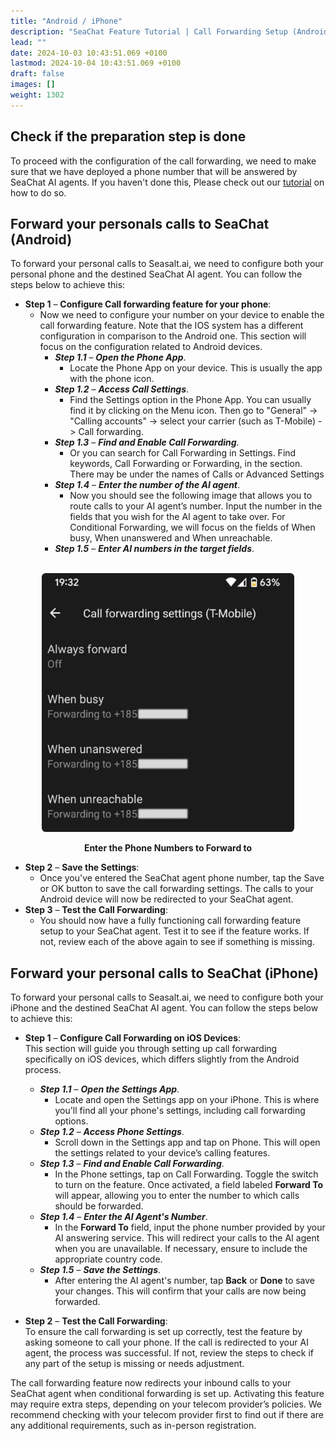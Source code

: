 ```yaml
---
title: "Android / iPhone"
description: "SeaChat Feature Tutorial | Call Forwarding Setup (Android/iPhone)"
lead: ""
date: 2024-10-03 10:43:51.069 +0100
lastmod: 2024-10-04 10:43:51.069 +0100
draft: false
images: []
weight: 1302
---
```


## Check if the preparation step is done

To proceed with the configuration of the call forwarding, we need to make sure that we have deployed a phone number that will be answered by SeaChat AI agents. If you haven't done this, Please check out our [tutorial](https://wiki.seasalt.ai/seachat/inbound-voice-agent/tutorial/) on how to do so.


## Forward your personals calls to SeaChat (Android)
To forward your personal calls to Seasalt.ai, we need to configure both your personal phone and the destined SeaChat AI agent. You can follow the steps below to achieve this:


- **Step 1** – **Configure Call forwarding feature for your phone**:
  - Now we need to configure your number on your device to enable the call forwarding feature. Note that the IOS system has a different configuration in comparison to the Android one. This section will focus on the configuration related to Android devices.
    - ***Step 1.1*** – ***Open the Phone App***.
      - Locate the Phone App on your device. This is usually the app with the phone icon.
    - ***Step 1.2*** – ***Access Call Settings***.
      - Find the Settings option in the Phone App. You can usually find it by clicking on the  Menu icon. Then go to "General" -> "Calling accounts"
      -> select your carrier (such as T-Mobile) -> Call forwarding.
    - ***Step 1.3*** – ***Find and Enable Call Forwarding***.
      - Or you can search for Call Forwarding in Settings. Find keywords, Call Forwarding or Forwarding, in the section. There may be under the names of Calls or Advanced Settings
    - ***Step 1.4*** – ***Enter the number of the AI agent***.
      - Now you should see the following image that allows you to route calls to your AI agent’s number. Input the number in the fields that you wish for the AI agent to take over. For Conditional Forwarding, we will focus on the fields of When busy, When unanswered and When unreachable.
    - ***Step 1.5*** – ***Enter AI numbers in the target fields***.

<br/>
<center>
<a style="border-radius: 0.4rem; cursor: zoom-in;" href="/images/seachat/en/inbound-voice-agent/call-forwarding/enter-number-android.png" target="_blank">
<img width="80%" style="border-radius: 0.4rem" src="/images/seachat/en/inbound-voice-agent/call-forwarding/enter-number-android.png" alt="Android UI for Entering Phone numbers">
</a>

**Enter the Phone Numbers to Forward to**
</center>

- **Step 2** – **Save the Settings**:
  - Once you've entered the SeaChat agent phone number, tap the Save or OK button to save the call forwarding settings. The calls to your Android device will now be redirected to your SeaChat agent.
- **Step 3** – **Test the Call Forwarding**:
  - You should now have a fully functioning call forwarding feature setup to your SeaChat agent. Test it to see if the feature works. If not, review each of the above again to see if something is missing.

## Forward your personal calls to SeaChat (iPhone)
To forward your personal calls to Seasalt.ai, we need to configure both your iPhone and the destined SeaChat AI agent. You can follow the steps below to achieve this:

- **Step 1** – **Configure Call Forwarding on iOS Devices**:  
  This section will guide you through setting up call forwarding specifically on iOS devices, which differs slightly from the Android process.
  - ***Step 1.1*** – ***Open the Settings App***.
    - Locate and open the Settings app on your iPhone. This is where you'll find all your phone's settings, including call forwarding options.
  - ***Step 1.2*** – ***Access Phone Settings***.
    - Scroll down in the Settings app and tap on Phone. This will open the settings related to your device’s calling features.
  - ***Step 1.3*** – ***Find and Enable Call Forwarding***.
    - In the Phone settings, tap on Call Forwarding. Toggle the switch to turn on the feature. Once activated, a field labeled **Forward To** will appear, allowing you to enter the number to which calls should be forwarded.
  - ***Step 1.4*** – ***Enter the AI Agent's Number***.
    - In the **Forward To** field, input the phone number provided by your AI answering service. This will redirect your calls to the AI agent when you are unavailable. If necessary, ensure to include the appropriate country code.
  - ***Step 1.5*** – ***Save the Settings***.
    - After entering the AI agent's number, tap **Back** or **Done** to save your changes. This will confirm that your calls are now being forwarded.

- **Step 2** – **Test the Call Forwarding**:  
  To ensure the call forwarding is set up correctly, test the feature by asking someone to call your phone. If the call is redirected to your AI agent, the process was successful. If not, review the steps to check if any part of the setup is missing or needs adjustment.

The call forwarding feature now redirects your inbound calls to your SeaChat agent when conditional forwarding is set up. Activating this feature may require extra steps, depending on your telecom provider’s policies. We recommend checking with your telecom provider first to find out if there are any additional requirements, such as in-person registration.
